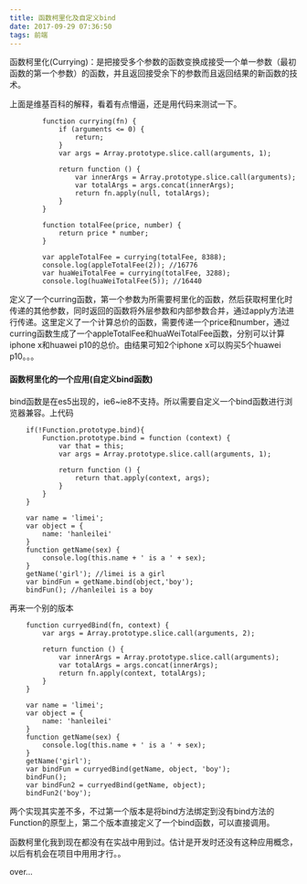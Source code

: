 ```yaml
---
title: 函数柯里化及自定义bind
date: 2017-09-29 07:36:50
tags: 前端
---
```

函数柯里化(Currying)：是把接受多个参数的函数变换成接受一个单一参数（最初函数的第一个参数）的函数，并且返回接受余下的参数而且返回结果的新函数的技术。

<!-- more -->

上面是维基百科的解释，看着有点懵逼，还是用代码来测试一下。

```
		function currying(fn) {
            if (arguments <= 0) {
                return;
            }
            var args = Array.prototype.slice.call(arguments, 1);

            return function () {
                var innerArgs = Array.prototype.slice.call(arguments);
                var totalArgs = args.concat(innerArgs);
                return fn.apply(null, totalArgs);
            }
        }

        function totalFee(price, number) {
            return price * number;
        }

        var appleTotalFee = currying(totalFee, 8388);
        console.log(appleTotalFee(2)); //16776
        var huaWeiTotalFee = currying(totalFee, 3288);
        console.log(huaWeiTotalFee(5)); //16440
```
定义了一个curring函数，第一个参数为所需要柯里化的函数，然后获取柯里化时传递的其他参数，同时返回的函数将外层参数和内部参数合并，通过apply方法进行传递。这里定义了一个计算总价的函数，需要传递一个price和number，通过curring函数生成了一个appleTotalFee和huaWeiTotalFee函数，分别可以计算iphone x和huawei p10的总价。由结果可知2个iphone x可以购买5个huawei p10。。。

#### 函数柯里化的一个应用(自定义bind函数)
bind函数是在es5出现的，ie6~ie8不支持。所以需要自定义一个bind函数进行浏览器兼容。上代码
```
	if(!Function.prototype.bind){
		Function.prototype.bind = function (context) {
	        var that = this;
	        var args = Array.prototype.slice.call(arguments, 1);

	        return function () {
	            return that.apply(context, args);
	        }
	    }
    }

    var name = 'limei';
    var object = {
        name: 'hanleilei'
    }
    function getName(sex) {
        console.log(this.name + ' is a ' + sex);
    }
    getName('girl'); //limei is a girl
    var bindFun = getName.bind(object,'boy');
    bindFun(); //hanleilei is a boy
```
再来一个别的版本
```
	function curryedBind(fn, context) {
        var args = Array.prototype.slice.call(arguments, 2);

        return function () {
            var innerArgs = Array.prototype.slice.call(arguments);
            var totalArgs = args.concat(innerArgs);
            return fn.apply(context, totalArgs);
        }
    }

    var name = 'limei';
    var object = {
        name: 'hanleilei'
    }
    function getName(sex) {
        console.log(this.name + ' is a ' + sex);
    }
    getName('girl');
    var bindFun = curryedBind(getName, object, 'boy');
    bindFun();
    var bindFun2 = curryedBind(getName, object);
    bindFun2('boy');
```
两个实现其实差不多，不过第一个版本是将bind方法绑定到没有bind方法的Function的原型上，第二个版本直接定义了一个bind函数，可以直接调用。

函数柯里化我到现在都没有在实战中用到过。估计是开发时还没有这种应用概念，以后有机会在项目中用用才行。。

over...